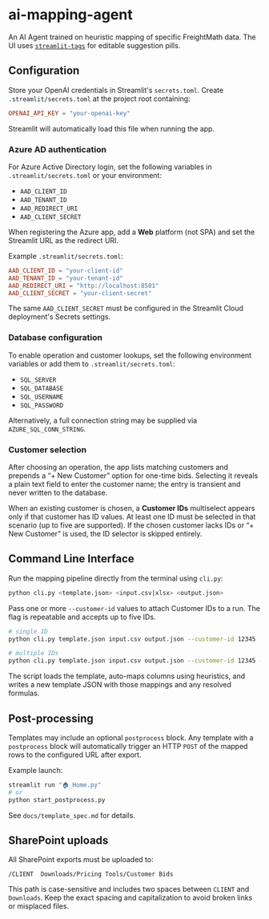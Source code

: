 # ai-mapping-agent
An AI Agent trained on heuristic mapping of specific FreightMath data. The UI uses
[`streamlit-tags`](https://github.com/gagan3012/streamlit-tags) for editable
suggestion pills.

## Configuration

Store your OpenAI credentials in Streamlit's `secrets.toml`.
Create `.streamlit/secrets.toml` at the project root containing:

```toml
OPENAI_API_KEY = "your-openai-key"
```

Streamlit will automatically load this file when running the app.

### Azure AD authentication

For Azure Active Directory login, set the following variables in
`.streamlit/secrets.toml` or your environment:

- `AAD_CLIENT_ID`
- `AAD_TENANT_ID`
- `AAD_REDIRECT_URI`
- `AAD_CLIENT_SECRET`

When registering the Azure app, add a **Web** platform (not SPA) and set the
Streamlit URL as the redirect URI.

Example `.streamlit/secrets.toml`:

```toml
AAD_CLIENT_ID = "your-client-id"
AAD_TENANT_ID = "your-tenant-id"
AAD_REDIRECT_URI = "http://localhost:8501"
AAD_CLIENT_SECRET = "your-client-secret"
```

The same `AAD_CLIENT_SECRET` must be configured in the Streamlit Cloud
deployment's Secrets settings.

### Database configuration

To enable operation and customer lookups, set the following environment variables
or add them to `.streamlit/secrets.toml`:

- `SQL_SERVER`
- `SQL_DATABASE`
- `SQL_USERNAME`
- `SQL_PASSWORD`

Alternatively, a full connection string may be supplied via
`AZURE_SQL_CONN_STRING`.

### Customer selection

After choosing an operation, the app lists matching customers and prepends a “+ New Customer” option for one-time bids. Selecting it reveals a plain text field
to enter the customer name; the entry is transient and never written to the
database.

When an existing customer is chosen, a **Customer IDs** multiselect appears only
if that customer has ID values. At least one ID must be selected in that
scenario (up to five are supported). If the chosen customer lacks IDs or “+
New Customer” is used, the ID selector is skipped entirely.

## Command Line Interface

Run the mapping pipeline directly from the terminal using `cli.py`:

```bash
python cli.py <template.json> <input.csv|xlsx> <output.json>
```

Pass one or more `--customer-id` values to attach Customer IDs to a run. The
flag is repeatable and accepts up to five IDs.

```bash
# single ID
python cli.py template.json input.csv output.json --customer-id 12345

# multiple IDs
python cli.py template.json input.csv output.json --customer-id 12345 --customer-id 67890
```

The script loads the template, auto-maps columns using heuristics, and writes a
new template JSON with those mappings and any resolved formulas.

## Post-processing

Templates may include an optional `postprocess` block. Any template with a
`postprocess` block will automatically trigger an HTTP `POST` of the mapped
rows to the configured URL after export.

Example launch:

```bash
streamlit run "🏠_Home.py"
# or
python start_postprocess.py
```

See `docs/template_spec.md` for details.

## SharePoint uploads

All SharePoint exports must be uploaded to:

```
/CLIENT  Downloads/Pricing Tools/Customer Bids
```

This path is case-sensitive and includes two spaces between `CLIENT` and `Downloads`. Keep the exact spacing and capitalization to avoid broken links or misplaced files.
